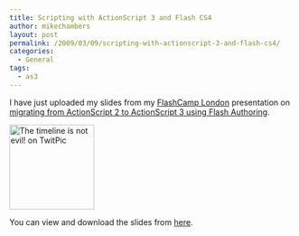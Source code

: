 ```yaml
---
title: Scripting with ActionScript 3 and Flash CS4
author: mikechambers
layout: post
permalink: /2009/03/09/scripting-with-actionscript-3-and-flash-cs4/
categories:
  - General
tags:
  - as3
---
```



I have just uploaded my slides from my [FlashCamp London][1] presentation on [migrating from ActionScript 2 to ActionScript 3 using Flash Authoring][2].  
<!--more-->

  
[<img src="http://twitpic.com/show/thumb/1p96k.jpg" width="150" height="150" alt="The timeline is not evil! on TwitPic" />][3]

You can view and download the slides from [here][2].

 [1]: http://www.flashcamp.co.uk/
 [2]: https://share.acrobat.com/adc/document.do?docid=d305d49f-0ebe-4f2e-8f5b-9608fc2171d0
 [3]: http://twitpic.com/1p96k "The timeline is not evil! on TwitPic"